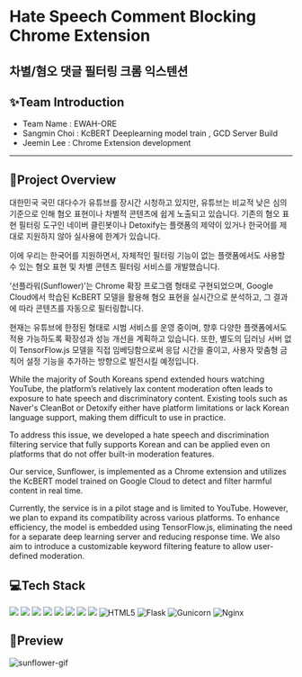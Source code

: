 # Hate Speech Comment Blocking Chrome Extension 
차별/혐오 댓글 필터링 크롬 익스텐션
---
## ✨Team Introduction
- Team Name : EWAH-ORE
- Sangmin Choi : KcBERT Deeplearning model train , GCD Server Build
- Jeemin Lee : Chrome Extension development 
---
## 🌻Project Overview
대한민국 국민 대다수가 유튜브를 장시간 시청하고 있지만, 유튜브는 비교적 낮은 심의 기준으로 인해 혐오 표현이나 차별적 콘텐츠에 쉽게 노출되고 있습니다. 기존의 혐오 표현 필터링 도구인 네이버 클린봇이나 Detoxify는 플랫폼의 제약이 있거나 한국어를 제대로 지원하지 않아 실사용에 한계가 있습니다.

이에 우리는 한국어를 지원하면서, 자체적인 필터링 기능이 없는 플랫폼에서도 사용할 수 있는 혐오 표현 및 차별 콘텐츠 필터링 서비스를 개발했습니다.

‘선플라워(Sunflower)’는 Chrome 확장 프로그램 형태로 구현되었으며, Google Cloud에서 학습된 KcBERT 모델을 활용해 혐오 표현을 실시간으로 분석하고, 그 결과에 따라 콘텐츠를 자동으로 필터링합니다.

현재는 유튜브에 한정된 형태로 시범 서비스를 운영 중이며, 향후 다양한 플랫폼에서도 적용 가능하도록 확장성과 성능 개선을 계획하고 있습니다. 또한, 별도의 딥러닝 서버 없이 TensorFlow.js 모델을 직접 임베딩함으로써 응답 시간을 줄이고, 사용자 맞춤형 금칙어 설정 기능을 추가하는 방향으로 발전시킬 예정입니다.

While the majority of South Koreans spend extended hours watching YouTube, the platform’s relatively lax content moderation often leads to exposure to hate speech and discriminatory content. Existing tools such as Naver's CleanBot or Detoxify either have platform limitations or lack Korean language support, making them difficult to use in practice.

To address this issue, we developed a hate speech and discrimination filtering service that fully supports Korean and can be applied even on platforms that do not offer built-in moderation features.

Our service, Sunflower, is implemented as a Chrome extension and utilizes the KcBERT model trained on Google Cloud to detect and filter harmful content in real time.

Currently, the service is in a pilot stage and is limited to YouTube. However, we plan to expand its compatibility across various platforms. To enhance efficiency, the model is embedded using TensorFlow.js, eliminating the need for a separate deep learning server and reducing response time. We also aim to introduce a customizable keyword filtering feature to allow user-defined moderation.



## 💻Tech Stack
<img src="https://img.shields.io/badge/javascript-F7DF1E?style=for-the-badge&logo=javascript&logoColor=black"> <img src="https://img.shields.io/badge/mariaDB-003545?style=for-the-badge&logo=mariaDB&logoColor=white"> <img src="https://img.shields.io/badge/git-F05032?style=for-the-badge&logo=git&logoColor=white"> <img src="https://img.shields.io/badge/github-181717?style=for-the-badge&logo=github&logoColor=white"> <img src="https://img.shields.io/badge/chromewebstore-4285F4?style=for-the-badge&logo=chromewebstore&logoColor=white"> <img src="https://img.shields.io/badge/Google%20Colab-%23F9A825.svg?style=for-the-badge&logo=googlecolab&logoColor=white"> <img src="https://img.shields.io/badge/Anaconda-%2344A833.svg?style=for-the-badge&logo=anaconda&logoColor=white"> <img src="https://img.shields.io/badge/PyTorch-%23EE4C2C.svg?style=for-the-badge&logo=PyTorch&logoColor=white">
![HTML5](https://img.shields.io/badge/html5-%23E34F26.svg?style=for-the-badge&logo=html5&logoColor=white) ![Flask](https://img.shields.io/badge/flask-%23000.svg?style=for-the-badge&logo=flask&logoColor=white) ![Gunicorn](https://img.shields.io/badge/gunicorn-%298729.svg?style=for-the-badge&logo=gunicorn&logoColor=white) ![Nginx](https://img.shields.io/badge/nginx-%23009639.svg?style=for-the-badge&logo=nginx&logoColor=white)
## 🎥Preview
![sunflower-gif](https://github.com/user-attachments/assets/8aa349b5-eab7-481e-8db0-85bc33ffdbfa)
